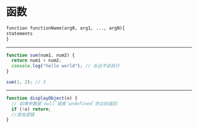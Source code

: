# 函数

```markdown
function functionName(arg0, arg1, ..., argN){
statements
}
```

---

```javascript
function sum(num1, num2) {
  return num1 + num2;
  console.log("hello world"); // 永远不会执行
}

sum(1, 2); // 3
```

---

```javascript
function displayObject(o) {
  // 如果参数是`null`或者`undefined`则立刻返回
  if (!o) return;
  //其他逻辑
}
```
